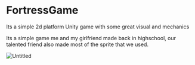 # FortressGame
Its a simple 2d platform Unity game with some great visual and mechanics

Its a simple game me and my girlfriend made back in highschool, our talented friend also made most of the sprite that we used.

![Untitled](https://user-images.githubusercontent.com/101295973/157659611-5426f687-2e42-44f4-8d32-1f222598e0fa.png)
